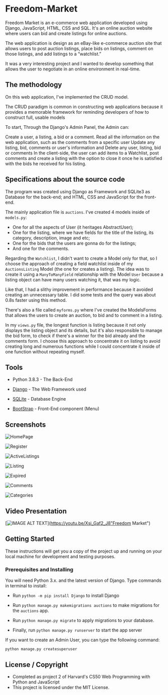 # Freedom-Market

Freedom Market is an e-commerce web application developed using Django, JavaScript, HTML, CSS and SQL. It's an online auction website where users can bid and create listings for online auctions.

The web application is design as an eBay-like e-commerce auction site that allows users to post auction listings, place bids on listings, comment on those listings, and add listings to a “watchlist.”

It was a very interesting project and I wanted to develop something that allows the user to negotiate in an online environment in real-time.


## The methodology 

On this web application, I've implemented the CRUD model. 

The CRUD paradigm is common in constructing web applications because it provides a memorable framework for reminding developers of how to 
construct full, usable models

To start, Through the Django's Admin Panel, the Admin can:

Create a user, a listing, a bid or a comment. 
Read all the information on the web application, such as the comments from a specific user
Update any listing, bid, comments or user's information
and Delete any user, listing, bid or comments
In the client-side, the user can add items to a Watchlist, post comments and create a listing with the option to close it once he is satisfied with the bids he received for his listing.


## Specifications about the source code 

The program was created using Django as Framework and SQLite3 as Database for the back-end; and HTML, CSS and JavaScript for the front-end.

The mainly application file is `auctions`. I've created 4 models inside of `models.py`:

* One for all the aspects of User (it heritages AbstractUser);
* One for the listing, where we have fields for the title of the listing, its category, description, image and etc;
* One for the bids that the users are gonna do for the listings;
* And one for the comments.

Regarding the `Watchlist`, I didn't want to create a Model only for that, so I choose the approach of creating a field watchlist inside of my `AuctionsListing` Model (the one for creates a listing). The idea was to create it using a `ManyToManyField` relationship with the Model `User` because a listing object can have many users watching it, that was my logic.

Like that, I had a slithy improvement in performance because it avoided creating an unnecessary table. I did some tests and the query was about 0.8s faster using this method.  

There's also a file called `myforms.py` where I've created the ModelsForms that allows the users to create an auction, to bid and to comment in a listing.

In my `views.py` file, the longest function is listing because it not only displays the listing object and its details, but it's also responsible to manage the bid form, to check if there's a winner for the bid already and the comments form. I choose this approach to concentrate it on listing to avoid creating long and numerous functions while I could concentrate it inside of one function without repeating myself. 


## Tools 

* Python 3.8.3 - The Back-End

* [Django](https://www.djangoproject.com/) - The Web Framework used

* [SQLite](https://www.sqlite.org/index.html) - Database Engine

* [BootStrap](https://getbootstrap.com/) - Front-End component (Menu)


## Screenshots

![HomePage](https://github.com/LuisFlavioOliveira/Freedom-Market/blob/master/screenshots/HomePage.png)

![Register](https://github.com/LuisFlavioOliveira/Freedom-Market/blob/master/screenshots/Register.png)

![ActiveListings](https://github.com/LuisFlavioOliveira/Freedom-Market/blob/master/screenshots/ActiveListings.png)

![Listing](https://github.com/LuisFlavioOliveira/Freedom-Market/blob/master/screenshots/Listing.png)

![Expired](https://github.com/LuisFlavioOliveira/Freedom-Market/blob/master/screenshots/Expired.png)

![Comments](https://github.com/LuisFlavioOliveira/Freedom-Market/blob/master/screenshots/Comments.png)

![Categories](https://github.com/LuisFlavioOliveira/Freedom-Market/blob/master/screenshots/Categories.png)


## Video Presentation
[![IMAGE ALT TEXT](http://img.youtube.com/vi/Xsi_Gaf2_J8/0.jpg)](https://youtu.be/Xsi_Gaf2_J8"Freedom Market")


## Getting Started

These instructions will get you a copy of the project up and running on your local machine for development and testing purposes. 


### Prerequisites and Installing

You will need Python 3.x. and the latest version of Django. Type commands in terminal to install:

* Run `python -m pip install Django` to install Django

* Run `python manage.py makemigrations auctions` to make migrations for the `auctions` app.

* Run `python manage.py migrate` to apply migrations to your database.

* Finally, run `python manage.py runserver` to start the app server

If you want to create an Admin User, you can type the following command:

`python manage.py createsuperuser`


## License / Copyright

* Completed as project 2 of Harvard's CS50 Web Programming with Python and JavaScript
* This project is licensed under the MIT License.







